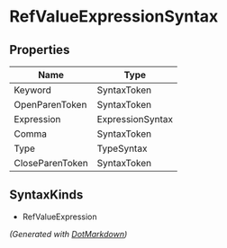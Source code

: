 # RefValueExpressionSyntax

## Properties

| Name            | Type             |
| --------------- | ---------------- |
| Keyword         | SyntaxToken      |
| OpenParenToken  | SyntaxToken      |
| Expression      | ExpressionSyntax |
| Comma           | SyntaxToken      |
| Type            | TypeSyntax       |
| CloseParenToken | SyntaxToken      |

## SyntaxKinds

* RefValueExpression

*\(Generated with [DotMarkdown](http://github.com/JosefPihrt/DotMarkdown)\)*